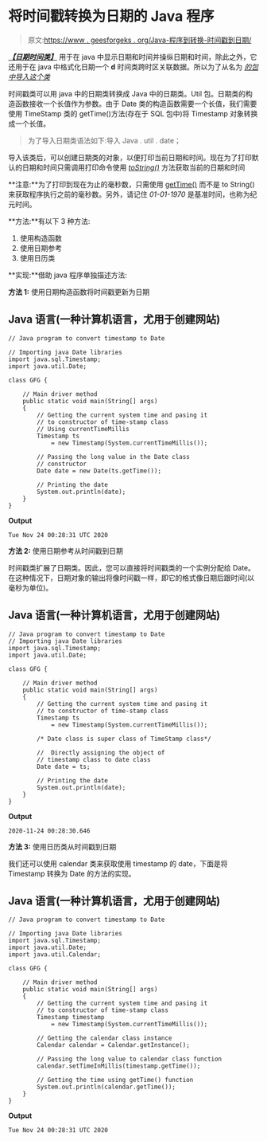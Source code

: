 # 将时间戳转换为日期的 Java 程序

> 原文:[https://www . geesforgeks . org/Java-程序到转换-时间戳到日期/](https://www.geeksforgeeks.org/java-program-to-convert-timestamp-to-date/)

[***【日期时间类】***](https://www.geeksforgeeks.org/date-class-java-examples/) 用于在 java 中显示日期和时间并操纵日期和时间，除此之外，它还用于在 java 中格式化日期一个 **d** 时间类跨时区关联数据。所以为了从名为 [*的包中导入这个类*](https://www.geeksforgeeks.org/java-util-package-java/)

时间戳类可以用 java 中的日期类转换成 Java 中的日期类。Util 包。日期类的构造函数接收一个长值作为参数。由于 Date 类的构造函数需要一个长值，我们需要使用 TimeStamp 类的 getTime()方法(存在于 SQL 包中)将 Timestamp 对象转换成一个长值。

> 为了导入日期类语法如下:导入 Java . util . date；

导入该类后，可以创建日期类的对象，以便打印当前日期和时间。现在为了打印默认的日期和时间只需调用打印命令使用 [*toString()*](https://www.geeksforgeeks.org/integer-tostring-in-java/) 方法获取当前的日期和时间

**注意:**为了打印到现在为止的毫秒数，只需使用 [getTime()](https://www.geeksforgeeks.org/java-sql-timestamp-gettime-function-with-examples/) 而不是 to String()来获取程序执行之前的毫秒数。另外，请记住 *01-01-1970* 是基准时间，也称为纪元时间。

**方法:**有以下 3 种方法:

1.  使用构造函数
2.  使用日期参考
3.  使用日历类

**实现:**借助 java 程序单独描述方法:

**方法 1:** 使用日期构造函数将时间戳更新为日期

## Java 语言(一种计算机语言，尤用于创建网站)

```
// Java program to convert timestamp to Date

// Importing java Date libraries
import java.sql.Timestamp;
import java.util.Date;

class GFG {

    // Main driver method
    public static void main(String[] args)
    {
        // Getting the current system time and pasing it
        // to constructor of time-stamp class
        // Using currentTimeMillis
        Timestamp ts
            = new Timestamp(System.currentTimeMillis());

        // Passing the long value in the Date class
        // constructor
        Date date = new Date(ts.getTime());

        // Printing the date
        System.out.println(date);
    }
}
```

**Output**

```
Tue Nov 24 00:28:31 UTC 2020
```

**方法 2:** 使用日期参考从时间戳到日期

时间戳类扩展了日期类。因此，您可以直接将时间戳类的一个实例分配给 Date。在这种情况下，日期对象的输出将像时间戳一样，即它的格式像日期后跟时间(以毫秒为单位)。

## Java 语言(一种计算机语言，尤用于创建网站)

```
// Java program to convert timestamp to Date
// Importing java Date libraries
import java.sql.Timestamp;
import java.util.Date;

class GFG {

    // Main driver method
    public static void main(String[] args)
    {
        // Getting the current system time and pasing it
        // to constructor of time-stamp class
        Timestamp ts
            = new Timestamp(System.currentTimeMillis());

        /* Date class is super class of TimeStamp class*/

        //  Directly assigning the object of
        // timestamp class to date class
        Date date = ts;

        // Printing the date
        System.out.println(date);
    }
}
```

**Output**

```
2020-11-24 00:28:30.646
```

**方法 3:** 使用日历类从时间戳到日期

我们还可以使用 calendar 类来获取使用 timestamp 的 date，下面是将 Timestamp 转换为 Date 的方法的实现。

## Java 语言(一种计算机语言，尤用于创建网站)

```
// Java program to convert timestamp to Date

// Importing java Date libraries
import java.sql.Timestamp;
import java.util.Date;
import java.util.Calendar;

class GFG {

    // Main driver method
    public static void main(String[] args)
    {
        // Getting the current system time and pasing it
        // to constructor of time-stamp class
        Timestamp timestamp
            = new Timestamp(System.currentTimeMillis());

        // Getting the calendar class instance
        Calendar calendar = Calendar.getInstance();

        // Passing the long value to calendar class function
        calendar.setTimeInMillis(timestamp.getTime());

        // Getting the time using getTime() function
        System.out.println(calendar.getTime());
    }
}
```

**Output**

```
Tue Nov 24 00:28:31 UTC 2020
```